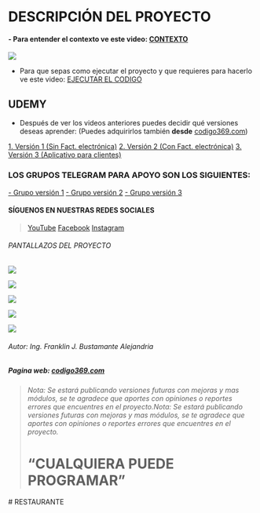 # **DESCRIPCIÓN DEL PROYECTO**
#### - Para entender el contexto ve este video: [CONTEXTO](https://youtu.be/zmYS1JDpzTE "CONTEXTO")
[![](https://i.ibb.co/hLvjtBV/Diapositiva1.png)](https://youtu.be/zmYS1JDpzTE "![](https://i.ibb.co/hLvjtBV/Diapositiva1.png)")
- Para que sepas como ejecutar el proyecto y que requieres para hacerlo ve este video: [EJECUTAR EL CODIGO](https://youtu.be/KvTDUzyX5NI "EJECUTAR EL CODIGO")

## UDEMY
- Después de ver los videos anteriores puedes decidir qué versiones deseas aprender: (Puedes adquirirlos también **desde** [codigo369.com](https://codigo369.com/ "codigo369.com"))

[1. Versión 1 (Sin Fact. electrónica)](https://www.udemy.com/course/sistema-para-restaurante-en-c-y-sqlserver-2020/?referralCode=804F901D6B070A14B55B "1. Versión 1(Sin Fact. electrónica)")
[2. Versión 2 (Con Fact. electrónica)](https://www.udemy.com/course/implementacion-de-facturacion-electronica-a-bumam-20/?couponCode=831878EDB46478246CAD "2. Versión 2 (Con Fact. electrónica)")
[3. Versión 3 (Aplicativo para clientes)](https://www.udemy.com/course/nueva-app-movil-para-clientes-en-sistema-de-restaurante/?referralCode=253AFA231C8FEDB784AD "3. Versión 3 (Aplicativo para clientes)")

### LOS GRUPOS TELEGRAM PARA APOYO SON LOS SIGUIENTES: 
[- Grupo versión 1](https://t.me/restaurantecsharp "- Grupo versión 1")
[- Grupo versión 2](https://t.me/bumam_2_0 "- Grupo versión 2")
[- Grupo versión 3](https://t.me/appcliente "- Grupo versión 3")
#### SÍGUENOS EN NUESTRAS REDES SOCIALES
> [YouTube](https://www.youtube.com/c/Codigo369 "YouTube")
[Facebook](https://www.facebook.com/codigo.369.official "Facebook")
[Instagram](https://www.instagram.com/codigo369/ "Instagram")

###### PANTALLAZOS DEL PROYECTO
![](https://i.ibb.co/N1qhTCr/Diapositiva6.png)

![](https://i.ibb.co/znfBMQV/Diapositiva7.png)

![](https://i.ibb.co/ymzXKbN/Diapositiva8.png)

![](https://i.ibb.co/wzX9f6f/Diapositiva9.png)

![](https://i.ibb.co/wRcs2xG/127.png)
###### Autor: Ing. Franklin J. Bustamante Alejandria
##### Pagina web: [codigo369.com](https://codigo369.com/ "codigo369.com")

> ###### Nota: Se estará publicando versiones futuras con mejoras y mas módulos, se te agradece que aportes con opiniones o reportes errores que encuentres en el proyecto.Nota: Se estará publicando versiones futuras con mejoras y mas módulos, se te agradece que aportes con opiniones o reportes errores que encuentres en el proyecto.
> # “CUALQUIERA PUEDE PROGRAMAR”
#   R E S T A U R A N T E  
 